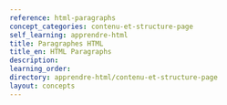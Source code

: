 ```yaml
---
reference: html-paragraphs
concept_categories: contenu-et-structure-page
self_learning: apprendre-html
title: Paragraphes HTML
title_en: HTML Paragraphs
description:
learning_order:
directory: apprendre-html/contenu-et-structure-page
layout: concepts
---
```


